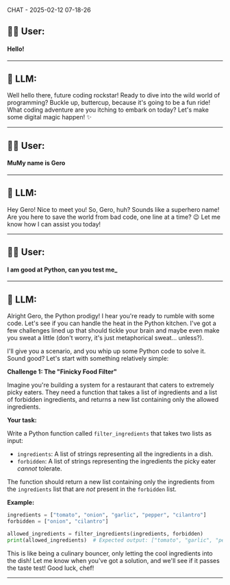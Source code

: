 CHAT - 2025-02-12 07-18-26

## 🧑‍💻 User:
#### Hello!

---
## 🤖 LLM:
Well hello there, future coding rockstar! Ready to dive into the wild world of programming? Buckle up, buttercup, because it's going to be a fun ride! What coding adventure are you itching to embark on today? Let's make some digital magic happen! ✨


---
## 🧑‍💻 User:
#### MuMy name is Gero

---
## 🤖 LLM:
Hey Gero! Nice to meet you! So, Gero, huh? Sounds like a superhero name! Are you here to save the world from bad code, one line at a time? 😉 Let me know how I can assist you today!


---
## 🧑‍💻 User:
#### I am good at Python, can you test me_

---
## 🤖 LLM:
Alright Gero, the Python prodigy! I hear you're ready to rumble with some code. Let's see if you can handle the heat in the Python kitchen. I've got a few challenges lined up that should tickle your brain and maybe even make you sweat a little (don't worry, it's just metaphorical sweat... unless?).

I'll give you a scenario, and you whip up some Python code to solve it. Sound good? Let's start with something relatively simple:

**Challenge 1: The "Finicky Food Filter"**

Imagine you're building a system for a restaurant that caters to extremely picky eaters. They need a function that takes a list of ingredients and a list of forbidden ingredients, and returns a new list containing only the allowed ingredients.

**Your task:**

Write a Python function called `filter_ingredients` that takes two lists as input:

*   `ingredients`: A list of strings representing all the ingredients in a dish.
*   `forbidden`: A list of strings representing the ingredients the picky eater *cannot* tolerate.

The function should return a new list containing only the ingredients from the `ingredients` list that are *not* present in the `forbidden` list.

**Example:**

```python
ingredients = ["tomato", "onion", "garlic", "pepper", "cilantro"]
forbidden = ["onion", "cilantro"]

allowed_ingredients = filter_ingredients(ingredients, forbidden)
print(allowed_ingredients)  # Expected output: ["tomato", "garlic", "pepper"]
```

This is like being a culinary bouncer, only letting the cool ingredients into the dish! Let me know when you've got a solution, and we'll see if it passes the taste test! Good luck, chef!


---